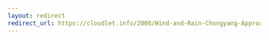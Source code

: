 ```yaml
---
layout: redirect
redirect_url: https://cloudlet.info/2008/Wind-and-Rain-Chongyang-Approaches
---
```

